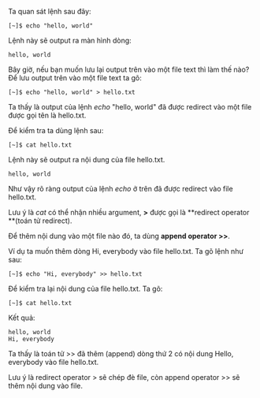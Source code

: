 Ta quan sát lệnh sau đây:

```
[~]$ echo "hello, world"
```

Lệnh này sẽ output ra màn hình dòng:

```
hello, world
```

Bây giờ, nếu bạn muốn lưu lại output trên vào một file text thì làm thế nào? Để lưu output trên vào một file text ta gõ:

```
[~]$ echo "hello, world" > hello.txt
```

Ta thấy là output của lệnh _echo_ "hello, world" đã được redirect vào một file được gọi tên là hello.txt.

Để kiểm tra ta dùng lệnh sau:

```
[~]$ cat hello.txt
```

Lệnh này sẽ output ra nội dung của file hello.txt.

```
hello, world
```

Như vậy rõ ràng output của lệnh _echo_ ở trên đã được redirect vào file hello.txt.

Lưu ý là _cat_ có thể nhận nhiều argument, **&gt;** được gọi là **redirect operator **\(toán tử redirect\).

Để thêm nội dung vào một file nào đó, ta dùng **append operator &gt;&gt;**.

Ví dụ ta muốn thêm dòng Hi, everybody vào file hello.txt. Ta gõ lệnh như sau:

```
[~]$ echo "Hi, everybody" >> hello.txt
```

Để kiểm tra lại nội dung của file hello.txt. Ta gõ:

```
[~]$ cat hello.txt
```

Kết quả:

```
hello, world
Hi, everybody
```

Ta thấy là toán tử &gt;&gt; đã thêm \(append\) dòng thứ 2 có nội dung Hello, everybody vào file hello.txt.

Lưu ý là redirect operator &gt; sẽ chép đè file, còn append operator &gt;&gt; sẽ thêm nội dung vào file.


